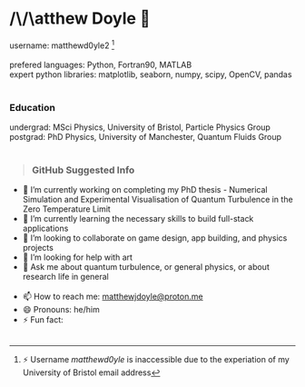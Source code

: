 # /\\/\atthew Doyle 👋 
username: matthewd0yle2 [^1] \
 <br />
prefered languages: Python, Fortran90, MATLAB \
expert python libraries: matplotlib, seaborn, numpy, scipy, OpenCV, pandas \
 <br />
 ### Education
undergrad: MSci Physics, University of Bristol, Particle Physics Group \
postgrad: PhD Physics, University of Manchester, Quantum Fluids Group \
 <br />

>### GitHub Suggested Info
- 🔭 I’m currently working on completing my PhD thesis - Numerical Simulation and Experimental Visualisation of Quantum Turbulence in the Zero Temperature Limit
- 🌱 I’m currently learning the necessary skills to build full-stack applications
- 👯 I’m looking to collaborate on game design, app building, and physics projects
- 🤔 I’m looking for help with art
- 💬 Ask me about quantum turbulence, or general physics, or about research life in general \
  <br />
- 📫 How to reach me: matthewjdoyle@proton.me
- 😄 Pronouns: he/him
- ⚡ Fun fact: \
  <br />



[^1]:⚡ Username *matthewd0yle* is inaccessible due to the experiation of my University of Bristol email address 
